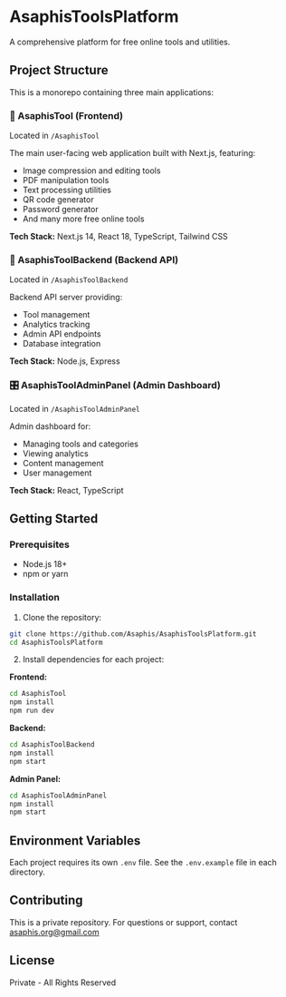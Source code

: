 # AsaphisToolsPlatform

A comprehensive platform for free online tools and utilities.

## Project Structure

This is a monorepo containing three main applications:

### 📱 AsaphisTool (Frontend)
Located in `/AsaphisTool`

The main user-facing web application built with Next.js, featuring:
- Image compression and editing tools
- PDF manipulation tools
- Text processing utilities
- QR code generator
- Password generator
- And many more free online tools

**Tech Stack:** Next.js 14, React 18, TypeScript, Tailwind CSS

### 🔧 AsaphisToolBackend (Backend API)
Located in `/AsaphisToolBackend`

Backend API server providing:
- Tool management
- Analytics tracking
- Admin API endpoints
- Database integration

**Tech Stack:** Node.js, Express

### 🎛️ AsaphisToolAdminPanel (Admin Dashboard)
Located in `/AsaphisToolAdminPanel`

Admin dashboard for:
- Managing tools and categories
- Viewing analytics
- Content management
- User management

**Tech Stack:** React, TypeScript

## Getting Started

### Prerequisites
- Node.js 18+ 
- npm or yarn

### Installation

1. Clone the repository:
```bash
git clone https://github.com/Asaphis/AsaphisToolsPlatform.git
cd AsaphisToolsPlatform
```

2. Install dependencies for each project:

**Frontend:**
```bash
cd AsaphisTool
npm install
npm run dev
```

**Backend:**
```bash
cd AsaphisToolBackend
npm install
npm start
```

**Admin Panel:**
```bash
cd AsaphisToolAdminPanel
npm install
npm start
```

## Environment Variables

Each project requires its own `.env` file. See the `.env.example` file in each directory.

## Contributing

This is a private repository. For questions or support, contact asaphis.org@gmail.com

## License

Private - All Rights Reserved
